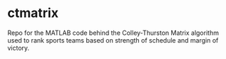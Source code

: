 # ctmatrix
Repo for the MATLAB code behind the Colley-Thurston Matrix algorithm used to rank sports teams based on strength of schedule and margin of victory.
